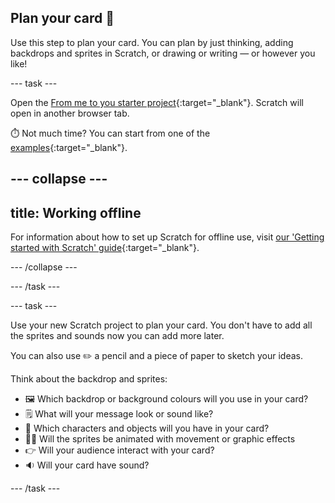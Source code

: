 ## Plan your card 💌

Use this step to plan your card. You can plan by just thinking, adding backdrops and sprites in Scratch, or drawing or writing — or however you like!

--- task ---

Open the [From me to you starter project](https://scratch.mit.edu/projects/744422715/editor/){:target="_blank"}. Scratch will open in another browser tab.

⏱️ Not much time? You can start from one of the [examples](https://scratch.mit.edu/studios/27073994){:target="_blank"}. 

--- collapse ---
---
title: Working offline
---

For information about how to set up Scratch for offline use, visit [our 'Getting started with Scratch' guide](https://projects.raspberrypi.org/en/projects/getting-started-scratch){:target="_blank"}.

--- /collapse ---

--- /task ---

--- task ---

Use your new Scratch project to plan your card. You don't have to add all the sprites and sounds now you can add more later. 

You can also use ✏️ a pencil and a piece of paper to sketch your ideas.

Think about the backdrop and sprites:
- 🖼️ Which backdrop or background colours will you use in your card? 
- 🗒️ What will your message look or sound like?
- 🦁 Which characters and objects will you have in your card? 
- 🏃‍♀️ Will the sprites be animated with movement or graphic effects
- 👉 Will your audience interact with your card?
- 🔉 Will your card have sound?

--- /task ---
